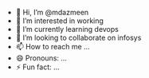 - 👋 Hi, I’m @mdazmeen
- 👀 I’m interested in working
- 🌱 I’m currently learning devops
- 💞️ I’m looking to collaborate on infosys
- 📫 How to reach me ...
- 😄 Pronouns: ...
- ⚡ Fun fact: ...

<!---
mdazmeen/mdazmeen is a ✨ special ✨ repository because its `README.md` (this file) appears on your GitHub profile.
You can click the Preview link to take a look at your changes.
--->
